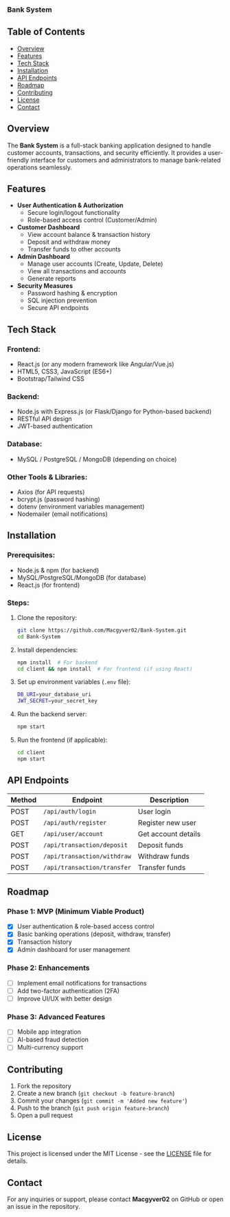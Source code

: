 ### Bank System

## Table of Contents
- [Overview](#overview)
- [Features](#features)
- [Tech Stack](#tech-stack)
- [Installation](#installation)
- [API Endpoints](#api-endpoints)
- [Roadmap](#roadmap)
- [Contributing](#contributing)
- [License](#license)
- [Contact](#contact)

## Overview
The **Bank System** is a full-stack banking application designed to handle customer accounts, transactions, and security efficiently. It provides a user-friendly interface for customers and administrators to manage bank-related operations seamlessly.

## Features
- **User Authentication & Authorization**
  - Secure login/logout functionality
  - Role-based access control (Customer/Admin)
- **Customer Dashboard**
  - View account balance & transaction history
  - Deposit and withdraw money
  - Transfer funds to other accounts
- **Admin Dashboard**
  - Manage user accounts (Create, Update, Delete)
  - View all transactions and accounts
  - Generate reports
- **Security Measures**
  - Password hashing & encryption
  - SQL injection prevention
  - Secure API endpoints

## Tech Stack
### Frontend:
- React.js (or any modern framework like Angular/Vue.js)
- HTML5, CSS3, JavaScript (ES6+)
- Bootstrap/Tailwind CSS

### Backend:
- Node.js with Express.js (or Flask/Django for Python-based backend)
- RESTful API design
- JWT-based authentication

### Database:
- MySQL / PostgreSQL / MongoDB (depending on choice)

### Other Tools & Libraries:
- Axios (for API requests)
- bcrypt.js (password hashing)
- dotenv (environment variables management)
- Nodemailer (email notifications)

## Installation
### Prerequisites:
- Node.js & npm (for backend)
- MySQL/PostgreSQL/MongoDB (for database)
- React.js (for frontend)

### Steps:
1. Clone the repository:
   ```sh
   git clone https://github.com/Macgyver02/Bank-System.git
   cd Bank-System
   ```
2. Install dependencies:
   ```sh
   npm install  # For backend
   cd client && npm install  # For frontend (if using React)
   ```
3. Set up environment variables (`.env` file):
   ```sh
   DB_URI=your_database_uri
   JWT_SECRET=your_secret_key
   ```
4. Run the backend server:
   ```sh
   npm start
   ```
5. Run the frontend (if applicable):
   ```sh
   cd client
   npm start
   ```

## API Endpoints
| Method | Endpoint | Description |
|--------|---------|-------------|
| POST | `/api/auth/login` | User login |
| POST | `/api/auth/register` | Register new user |
| GET | `/api/user/account` | Get account details |
| POST | `/api/transaction/deposit` | Deposit funds |
| POST | `/api/transaction/withdraw` | Withdraw funds |
| POST | `/api/transaction/transfer` | Transfer funds |

## Roadmap
### Phase 1: MVP (Minimum Viable Product)
- [x] User authentication & role-based access control
- [x] Basic banking operations (deposit, withdraw, transfer)
- [x] Transaction history
- [x] Admin dashboard for user management

### Phase 2: Enhancements
- [ ] Implement email notifications for transactions
- [ ] Add two-factor authentication (2FA)
- [ ] Improve UI/UX with better design

### Phase 3: Advanced Features
- [ ] Mobile app integration
- [ ] AI-based fraud detection
- [ ] Multi-currency support

## Contributing
1. Fork the repository
2. Create a new branch (`git checkout -b feature-branch`)
3. Commit your changes (`git commit -m 'Added new feature'`)
4. Push to the branch (`git push origin feature-branch`)
5. Open a pull request

## License
This project is licensed under the MIT License - see the [LICENSE](LICENSE) file for details.

## Contact
For any inquiries or support, please contact **Macgyver02** on GitHub or open an issue in the repository.

